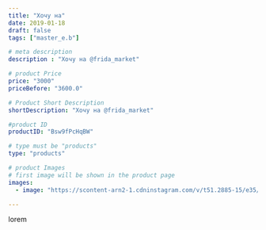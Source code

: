 ```yaml
---
title: "Хочу на"
date: 2019-01-18
draft: false
tags: ["master_e.b"]

# meta description
description : "Хочу на @frida_market"

# product Price
price: "3000"
priceBefore: "3600.0"

# Product Short Description
shortDescription: "Хочу на @frida_market"

#product ID
productID: "Bsw9fPcHqBW"

# type must be "products"
type: "products"

# product Images
# first image will be shown in the product page
images:
  - image: "https://scontent-arn2-1.cdninstagram.com/v/t51.2885-15/e35/49858487_745141312522965_8088194751819877453_n.jpg?se=7&tp=1&_nc_ht=scontent-arn2-1.cdninstagram.com&_nc_cat=109&_nc_ohc=L0VEkQaS_mYAX9qLG7l&ccb=7-4&oh=548cd3b27d8204905b022d3bb1dd7038&oe=60835C1E&ig_cache_key=MTk1OTMzNjI2NTYyNTAxODQ1NA%3D%3D.2-ccb7-4"

---
```

lorem
